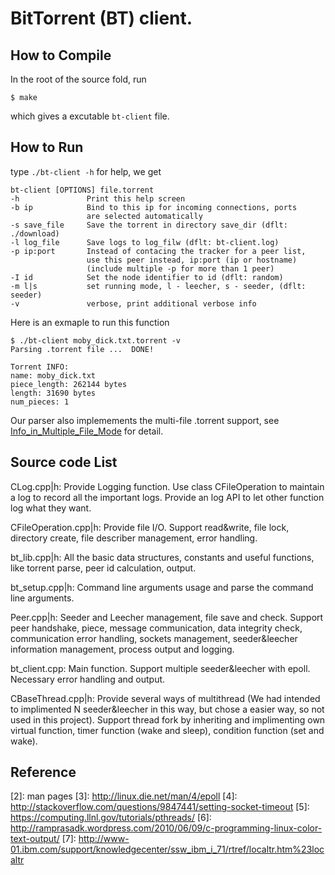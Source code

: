
# BitTorrent (BT) client. 

## How to Compile
In the root of the source fold, run

	$ make
which gives a excutable `bt-client` file.

## How to Run
type `./bt-client -h` for help, we get

	bt-client [OPTIONS] file.torrent
	-h            	 Print this help screen
	-b ip         	 Bind to this ip for incoming connections, ports
                	 are selected automatically
	-s save_file  	 Save the torrent in directory save_dir (dflt: ./download)
	-l log_file   	 Save logs to log_filw (dflt: bt-client.log)
	-p ip:port    	 Instead of contacing the tracker for a peer list,
                	 use this peer instead, ip:port (ip or hostname)
                	 (include multiple -p for more than 1 peer)
    -I id            Set the node identifier to id (dflt: random)
	-m l|s           set running mode, l - leecher, s - seeder, (dflt: seeder)
	-v            	 verbose, print additional verbose info

Here is an exmaple to run this function

	$ ./bt-client moby_dick.txt.torrent -v
	Parsing .torrent file ...  DONE!

	Torrent INFO:
	name: moby_dick.txt
	piece_length: 262144 bytes
	length: 31690 bytes
	num_pieces: 1
Our parser also implemements the multi-file .torrent support,
see [Info_in_Multiple_File_Mode](https://wiki.theory.org/BitTorrentSpecification#Info_in_Multiple_File_Mode) for detail.

## Source code List
CLog.cpp|h: Provide Logging function. Use class CFileOperation to maintain a log to record all the important logs. Provide an log API to let other function log what they want.

CFileOperation.cpp|h: Provide file I/O. Support read&write, file lock, directory create, file describer management, error handling.

bt_lib.cpp|h: All the basic data structures, constants and useful functions, like torrent parse, peer id calculation, output.

bt_setup.cpp|h: Command line arguments usage and parse the command line arguments.

Peer.cpp|h: Seeder and Leecher management, file save and check. Support peer handshake, piece, message communication, data integrity check, communication error handling, sockets management, seeder&leecher information management, process output and logging.

bt_client.cpp: Main function. Support multiple seeder&leecher with epoll. Necessary error handling and output.

CBaseThread.cpp|h: Provide several ways of multithread (We had intended to implimented N seeder&leecher in this way, but chose a easier way, so not used in this project). Support thread fork by inheriting and implimenting own virtual function, timer function (wake and sleep), condition function (set and wake).

## Reference
[1]: https://wiki.theory.org/BitTorrentSpecification
[2]: man pages
[3]: http://linux.die.net/man/4/epoll
[4]: http://stackoverflow.com/questions/9847441/setting-socket-timeout
[5]: https://computing.llnl.gov/tutorials/pthreads/
[6]: http://ramprasadk.wordpress.com/2010/06/09/c-programming-linux-color-text-output/
[7]: http://www-01.ibm.com/support/knowledgecenter/ssw_ibm_i_71/rtref/localtr.htm%23localtr
